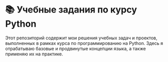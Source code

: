 # 📚 Учебные задания по курсу Python

Этот репозиторий содержит мои решения учебных задач и проектов, выполненных в рамках курса по программированию на Python. Здесь я отрабатываю базовые и продвинутые концепции языка, а также применяю их на практике.
